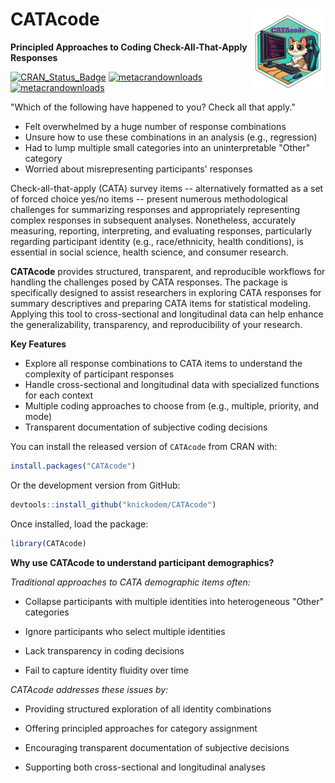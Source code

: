 
# CATAcode <img src="man/figures/logo.PNG" align="right" height="138" alt="" />

**Principled Approaches to Coding Check-All-That-Apply Responses**

[![CRAN_Status_Badge](https://www.r-pkg.org/badges/version/CATAcode)](https://cran.r-project.org/package=CATAcode)
[![metacrandownloads](https://cranlogs.r-pkg.org/badges/CATAcode)](https://cran.r-project.org/package=CATAcode)
[![metacrandownloads](https://cranlogs.r-pkg.org/badges/grand-total/CATAcode)](https://cran.r-project.org/package=CATAcode)

"Which of the following have happened to you? Check all that apply." 

* Felt overwhelmed by a huge number of response combinations
* Unsure how to use these combinations in an analysis (e.g., regression)
* Had to lump multiple small categories into an uninterpretable "Other" category
* Worried about misrepresenting participants' responses


Check-all-that-apply (CATA) survey items -- alternatively formatted as a set of forced choice yes/no items -- present numerous methodological challenges for
summarizing responses and appropriately representing complex responses in subsequent analyses. Nonetheless, accurately measuring, reporting, 
interpreting, and evaluating responses, particularly regarding participant identity (e.g., race/ethnicity, health conditions), is essential in 
social science, health science, and consumer research.


**CATAcode** provides structured, transparent, and reproducible workflows for handling the challenges posed by CATA responses. The package is specifically designed to assist 
researchers in exploring CATA responses for summary descriptives and preparing CATA items for statistical modeling. Applying this tool to cross-sectional and longitudinal 
data can help enhance the generalizability, transparency, and reproducibility of your research.

**Key Features**

*	Explore all response combinations to CATA items to understand the complexity of participant responses
*	Handle cross-sectional and longitudinal data with specialized functions for each context
*	Multiple coding approaches to choose from (e.g., multiple, priority, and mode)
*	Transparent documentation of subjective coding decisions

You can install the released version of `CATAcode` from CRAN with:

``` r
install.packages("CATAcode")
```

Or the development version from GitHub:

``` r
devtools::install_github("knickodem/CATAcode")
```

Once installed, load the package:

``` r
library(CATAcode)
```

**Why use CATAcode to understand participant demographics?**

*Traditional approaches to CATA demographic items often:*

* Collapse participants with multiple identities into heterogeneous "Other" categories

* Ignore participants who select multiple identities

* Lack transparency in coding decisions

* Fail to capture identity fluidity over time

*CATAcode addresses these issues by:*

* Providing structured exploration of all identity combinations

* Offering principled approaches for category assignment

* Encouraging transparent documentation of subjective decisions

* Supporting both cross-sectional and longitudinal analyses
